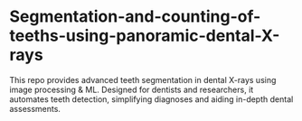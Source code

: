 # Segmentation-and-counting-of-teeths-using-panoramic-dental-X-rays
This repo provides advanced teeth segmentation in dental X-rays using image processing &amp; ML. Designed for dentists and researchers, it automates teeth detection, simplifying diagnoses and aiding in-depth dental assessments.
